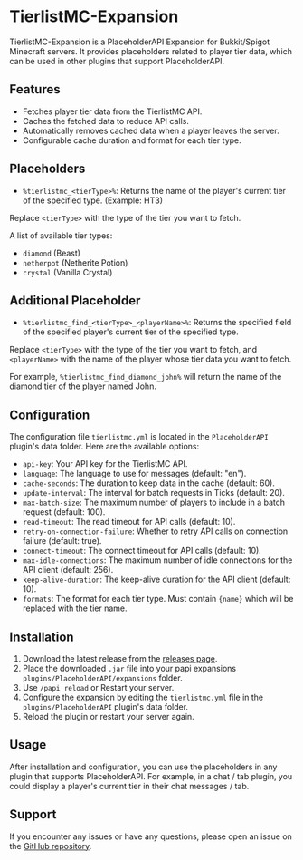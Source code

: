 # TierlistMC-Expansion

TierlistMC-Expansion is a PlaceholderAPI Expansion for Bukkit/Spigot Minecraft servers. It provides placeholders related
to player tier data, which can be used in other plugins that support PlaceholderAPI.

## Features

- Fetches player tier data from the TierlistMC API.
- Caches the fetched data to reduce API calls.
- Automatically removes cached data when a player leaves the server.
- Configurable cache duration and format for each tier type.

## Placeholders

- `%tierlistmc_<tierType>%`: Returns the name of the player's current tier of the specified type. (Example: HT3)

Replace `<tierType>` with the type of the tier you want to fetch.

A list of available tier types:
  - `diamond` (Beast)
  - `netherpot` (Netherite Potion)
  - `crystal` (Vanilla Crystal)

## Additional Placeholder

- `%tierlistmc_find_<tierType>_<playerName>%`: Returns the specified field of the specified player's current
  tier of the specified type.

Replace `<tierType>` with the type of the tier you want to
fetch, and `<playerName>` with the name of the player whose tier data you want to fetch.

For example, `%tierlistmc_find_diamond_john%` will return the name of the diamond tier of the player named John.

## Configuration

The configuration file `tierlistmc.yml` is located in the `PlaceholderAPI` plugin's data folder. Here are the available
options:

- `api-key`: Your API key for the TierlistMC API.
- `language`: The language to use for messages (default: "en").
- `cache-seconds`: The duration to keep data in the cache (default: 60).
- `update-interval`: The interval for batch requests in Ticks (default: 20).
- `max-batch-size`: The maximum number of players to include in a batch request (default: 100).
- `read-timeout`: The read timeout for API calls (default: 10).
- `retry-on-connection-failure`: Whether to retry API calls on connection failure (default: true).
- `connect-timeout`: The connect timeout for API calls (default: 10).
- `max-idle-connections`: The maximum number of idle connections for the API client (default: 256).
- `keep-alive-duration`: The keep-alive duration for the API client (default: 10).
- `formats`: The format for each tier type. Must contain `{name}` which will be replaced with the tier name.

## Installation

1. Download the latest release from
   the [releases page](https://github.com/lrdcxdes/TierlistMC-Expansion/releases/latest/download/Expansion-tierlistmc.jar).
2. Place the downloaded `.jar` file into your papi expansions `plugins/PlaceholderAPI/expansions` folder.
3. Use `/papi reload` or Restart your server.
4. Configure the expansion by editing the `tierlistmc.yml` file in the `plugins/PlaceholderAPI` plugin's data folder.
5. Reload the plugin or restart your server again.

## Usage

After installation and configuration, you can use the placeholders in any plugin that supports PlaceholderAPI. For
example, in a chat / tab plugin, you could display a player's current tier in their chat messages / tab.

## Support

If you encounter any issues or have any questions, please open an issue on
the [GitHub repository](https://github.com/lrdcxdes/TierlistMC-Expansion/issues).
